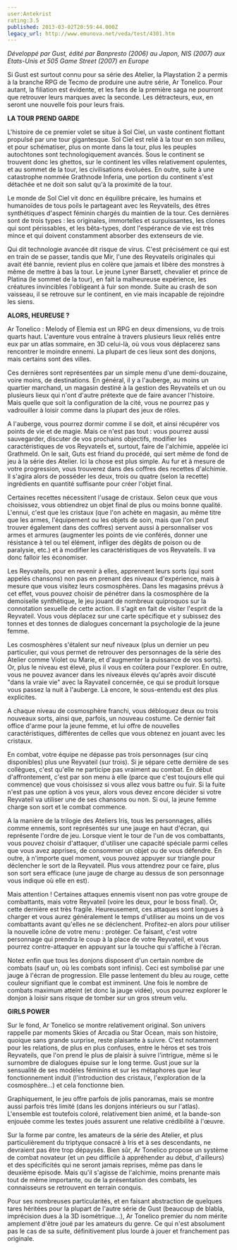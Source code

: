```yaml
---
user:Antekrist
rating:3.5
published: 2013-03-02T20:59:44.000Z
legacy_url: http://www.emunova.net/veda/test/4301.htm
---
```

_Développé par Gust, édité par Banpresto (2006) au Japon, NIS (2007) aux Etats-Unis et 505 Game Street (2007) en Europe_  

  

Si Gust est surtout connu pour sa série des Atelier, la Playstation 2 a permis à la branche RPG de Tecmo de produire une autre série, Ar Tonelico. Pour autant, la filiation est évidente, et les fans de la première saga ne pourront que retrouver leurs marques avec la seconde. Les détracteurs, eux, en seront une nouvelle fois pour leurs frais.  

  

**LA TOUR PREND GARDE**  

L'histoire de ce premier volet se situe à Sol Ciel, un vaste continent flottant propulsé par une tour gigantesque. Sol Ciel est relié à la tour en son milieu, et pour schématiser, plus on monte dans la tour, plus les peuples autochtones sont technologiquement avancés. Sous le continent se trouvent donc les ghettos, sur le continent les villes relativement opulentes, et au sommet de la tour, les civilisations évoluées. En outre, suite à une catastrophe nommée Grathnode Inferia, une portion du continent s'est détachée et ne doit son salut qu'à la proximité de la tour.  

Le monde de Sol Ciel vit donc en équilibre précaire, les humains et humanoïdes de tous poils le partageant avec les Reyvateils, des êtres synthétiques d'aspect féminin chargés du maintien de la tour. Ces dernières sont de trois types : les originales, immortelles et surpuissantes, les clones qui sont périssables, et les bêta-types, dont l'espérance de vie est très mince et qui doivent constamment absorber des extenseurs de vie.  

Qui dit technologie avancée dit risque de virus. C'est précisément ce qui est en train de se passer, tandis que Mir, l'une des Reyvateils originales qui avait été bannie, revient plus en colère que jamais et libère des monstres à même de mettre à bas la tour. Le jeune Lyner Barsett, chevalier et prince de Platina (le sommet de la tour), en fait la malheureuse expérience, les créatures invincibles l'obligeant à fuir son monde. Suite au crash de son vaisseau, il se retrouve sur le continent, en vie mais incapable de rejoindre les siens.  

  

**ALORS, HEUREUSE ?**  

Ar Tonelico : Melody of Elemia est un RPG en deux dimensions, vu de trois quarts haut. L'aventure vous entraîne à travers plusieurs lieux reliés entre eux par un atlas sommaire, en 3D celui-là, où vous vous déplacerez sans rencontrer le moindre ennemi. La plupart de ces lieux sont des donjons, mais certains sont des villes.  

Ces dernières sont représentées par un simple menu d'une demi-douzaine, voire moins, de destinations. En général, il y a l'auberge, au moins un quartier marchand, un magasin destiné à la gestion des Reyvateils et un ou plusieurs lieux qui n'ont d'autre prétexte que de faire avancer l'histoire. Mais quelle que soit la configuration de la cité, vous ne pourrez pas y vadrouiller à loisir comme dans la plupart des jeux de rôles.  

A l'auberge, vous pourrez dormir comme il se doit, et ainsi récupérer vos points de vie et de magie. Mais ce n'est pas tout : vous pourrez aussi sauvegarder, discuter de vos prochains objectifs, modifier les caractéristiques de vos Reyvateils et, surtout, faire de l'alchimie, appelée ici Grathmeld. On le sait, Guts est friand du procédé, qui sert même de fond de jeu à la série des Atelier. Ici la chose est plus simple. Au fur et à mesure de votre progression, vous trouverez dans des coffres des recettes d'alchimie. Il s'agira alors de posséder les deux, trois ou quatre (selon la recette) ingrédients en quantité suffisante pour créer l'objet final.  

Certaines recettes nécessitent l'usage de cristaux. Selon ceux que vous choisissez, vous obtiendrez un objet final de plus ou moins bonne qualité. L'ennui, c'est que les cristaux (que l'on achète en magasin, au même titre que les armes, l'équipement ou les objets de soin, mais que l'on peut trouver également dans des coffres) servent aussi à personnaliser vos armes et armures (augmenter les points de vie conférés, donner une résistance à tel ou tel élément, infliger des dégâts de poison ou de paralysie, etc.) et à modifier les caractéristiques de vos Reyvateils. Il va donc falloir les économiser.  

  

Les Reyvateils, pour en revenir à elles, apprennent leurs sorts (qui sont appelés chansons) non pas en prenant des niveaux d'expérience, mais à mesure que vous visitez leurs cosmosphères. Dans les magasins prévus à cet effet, vous pouvez choisir de pénétrer dans la cosmosphère de la demoiselle synthétique, le jeu jouant de nombreux quiproquos sur la connotation sexuelle de cette action. Il s'agit en fait de visiter l'esprit de la Reyvateil. Vous vous déplacez sur une carte spécifique et y subissez des tonnes et des tonnes de dialogues concernant la psychologie de la jeune femme.   

Les cosmosphères s'étalent sur neuf niveaux (plus un dernier un peu particulier, qui vous permet de retrouver des personnages de la série des Atelier comme Violet ou Marie, et d'augmenter la puissance de vos sorts). Or, plus le niveau est élevé, plus il vous en coûtera pour l'explorer. En outre, vous ne pouvez avancer dans les niveaux élevés qu'après avoir discuté "dans la vraie vie" avec la Rayvateil concernée, ce qui se produit lorsque vous passez la nuit à l'auberge. Là encore, le sous-entendu est des plus explicites.  

A chaque niveau de cosmosphère franchi, vous débloquez deux ou trois nouveaux sorts, ainsi que, parfois, un nouveau costume. Ce dernier fait office d'arme pour la jeune femme, et lui offre de nouvelles caractéristiques, différentes de celles que vous obtenez en jouant avec les cristaux.  

  

En combat, votre équipe ne dépasse pas trois personnages (sur cinq disponibles) plus une Reyvateil (sur trois). Si je sépare cette dernière de ses collègues, c'est qu'elle ne participe pas vraiment au combat. En début d'affrontement, c'est par son menu à elle (parce que c'est toujours elle qui commence) que vous choisissez si vous allez vous battre ou fuir. Si la fuite n'est pas une option à vos yeux, alors vous devez encore décider si votre Reyvateil va utiliser une de ses chansons ou non. Si oui, la jeune femme charge son sort et le combat commence.  

A la manière de la trilogie des Ateliers Iris, tous les personnages, alliés comme ennemis, sont représentés sur une jauge en haut d'écran, qui représente l'ordre de jeu. Lorsque vient le tour de l'un de vos combattants, vous pouvez choisir d'attaquer, d'utiliser une capacité spéciale parmi celles que vous avez apprises, de consommer un objet ou de vous défendre. En outre, à n'importe quel moment, vous pouvez appuyer sur triangle pour déclencher le sort de la Reyvateil. Plus vous attendrez pour ce faire, plus son sort sera efficace (une jauge de charge au dessus de son personnage vous indique où elle en est).  

Mais attention ! Certaines attaques ennemis visent non pas votre groupe de combattants, mais votre Reyvateil (voire les deux, pour le boss final). Or, cette dernière est très fragile. Heureusement, ces attaques sont longues à charger et vous aurez généralement le temps d'utiliser au moins un de vos combattants avant qu'elles ne se déclenchent. Profitez-en alors pour utiliser la nouvelle icône de votre menu : protéger. Ce faisant, c'est votre personnage qui prendra le coup à la place de votre Reyvateil, et vous pourrez contre-attaquer en appuyant sur la touche qui s'affiche à l'écran.  

Notez enfin que tous les donjons disposent d'un certain nombre de combats (sauf un, où les combats sont infinis). Ceci est symbolisé par une jauge à l'écran de progression. Elle passe lentement du bleu au rouge, cette couleur signifiant que le combat est imminent. Une fois le nombre de combats maximum atteint (et donc la jauge vidée), vous pourrez explorer le donjon à loisir sans risque de tomber sur un gros streum velu.  

  

**GIRLS POWER**  

Sur le fond, Ar Tonelico se montre relativement original. Son univers rappelle par moments Skies of Arcadia ou Star Ocean, mais son histoire, quoique sans grande surprise, reste plaisante à suivre. C'est notamment pour les relations, de plus en plus confuses, entre le héros et ses trois Reyvateils, que l'on prend le plus de plaisir à suivre l'intrigue, même si le surnombre de dialogues épuise sur le long terme. Gust joue sur la sensualité de ses modèles féminins et sur les métaphores que leur fonctionnement induit (l'introduction des cristaux, l'exploration de la cosmosphère...) et cela fonctionne bien.  

Graphiquement, le jeu offre parfois de jolis panoramas, mais se montre aussi parfois très limité (dans les donjons intérieurs ou sur l'atlas). L'ensemble est toutefois coloré, relativement bien animé, et la bande-son enjouée comme les textes joués assurent une relative crédibilité à l'œuvre.  

Sur la forme par contre, les amateurs de la série des Atelier, et plus particulièrement du triptyque consacré à Iris et à ses descendants, ne devraient pas être trop dépaysés. Bien sûr, Ar Tonelico propose un système de combat novateur (et un peu difficile à appréhender au début, d'ailleurs) et des spécificités qui ne seront jamais reprises, même pas dans le deuxième épisode. Mais qu'il s'agisse de l'alchimie, moins prenante mais tout de même importante, ou de la présentation des combats, les connaisseurs se retrouvent en terrain conquis.  

Pour ses nombreuses particularités, et en faisant abstraction de quelques tares héritées pour la plupart de l'autre série de Gust (beaucoup de blabla, imprécision dues à la 3D isométrique...), Ar Tonelico premier du nom mérite amplement d'être joué par les amateurs du genre. Ce qui n'est absolument pas le cas de sa suite, définitivement plus lourde à jouer et franchement pas originale.